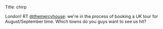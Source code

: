 Title: chirp

London! RT <a href="http://twitter.com/themercyhouse">@themercyhouse</a>: we're in the process of booking a UK tour for August/September time. Which towns do you guys want to see us hit?
